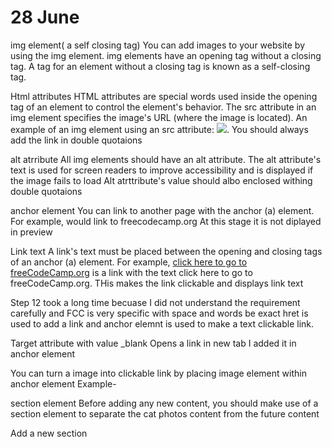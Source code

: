 # 28 June

img element( a self closing tag)
You can add images to your website by using the img element. img elements have an opening tag without a closing tag. A tag for an element without a closing tag is known as a self-closing tag.

Html attributes
HTML attributes are special words used inside the opening tag of an element to control the element's behavior. The src attribute in an img element specifies the image's URL (where the image is located). An example of an img element using an src attribute: <img src="https://www.your-image-source.com/your-image.jpg">.
You should always add the link in double quotaions 

alt atrribute
All img elements should have an alt attribute. The alt attribute's text is used for screen readers to improve accessibility and is displayed if the image fails to load
Alt atrttribute's value should albo enclosed withing double quotaions

anchor element
You can link to another page with the anchor (a) element. For example, <a href='https://freecodecamp.org'></a> would link to freecodecamp.org
At this stage it is not diplayed in preview

Link text 
A link's text must be placed between the opening and closing tags of an anchor (a) element. For example, <a href="https://www.freecodecamp.org">click here to go to freeCodeCamp.org</a> is a link with the text click here to go to freeCodeCamp.org.
THis makes the link clickable and displays link text

Step 12 took a long time becuase I did not understand the requirement carefully and FCC is very specific with space and words be exact
hret is used to add a link and anchor elemnt is used to make a text clickable link.

Target attribute with value _blank 
Opens a link in  new tab I added it in anchor element

You can turn a image into clickable link by placing image element within anchor element
Example- <a href=""> <img> </a>

section element
Before adding any new content, you should make use of a section element to separate the cat photos content from the future content

Add a new section
